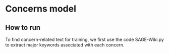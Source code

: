 
# Concerns model

## How to run
To find concern-related text for training, we first use the code SAGE-Wiki.py to extract major keywords associated with each concern.
